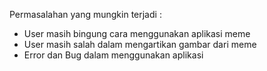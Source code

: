 Permasalahan yang mungkin terjadi :
- User masih bingung cara menggunakan aplikasi meme 
- User masih salah dalam mengartikan gambar dari meme
- Error dan Bug dalam menggunakan aplikasi
